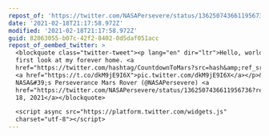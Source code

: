 ```yaml
---
repost_of: 'https://twitter.com/NASAPersevere/status/1362507436611956736'
date: '2021-02-18T21:17:58.972Z'
modified: '2021-02-18T21:17:58.972Z'
guid: 82063055-b07c-42f2-8402-0d5daf051acc
repost_of_oembed_twitter: >
  <blockquote class="twitter-tweet"><p lang="en" dir="ltr">Hello, world. My
  first look at my forever home. <a
  href="https://twitter.com/hashtag/CountdownToMars?src=hash&amp;ref_src=twsrc%5Etfw">#CountdownToMars</a>
  <a href="https://t.co/dkM9jE9I6X">pic.twitter.com/dkM9jE9I6X</a></p>&mdash;
  NASA&#39;s Perseverance Mars Rover (@NASAPersevere) <a
  href="https://twitter.com/NASAPersevere/status/1362507436611956736?ref_src=twsrc%5Etfw">February
  18, 2021</a></blockquote>

  <script async src="https://platform.twitter.com/widgets.js"
  charset="utf-8"></script>
---
```

 
